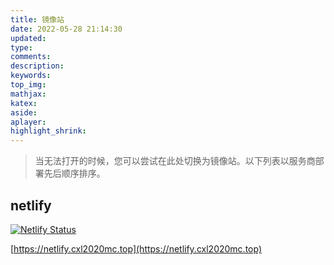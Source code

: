 ```yaml
---
title: 镜像站
date: 2022-05-28 21:14:30
updated:
type:
comments:
description:
keywords:
top_img:
mathjax:
katex:
aside:
aplayer:
highlight_shrink:
---
```


>  当无法打开的时候，您可以尝试在此处切换为镜像站。以下列表以服务商部署先后顺序排序。

## netlify

[![Netlify Status](https://api.netlify.com/api/v1/badges/956dc84b-c2ee-48cc-861d-17830a45d584/deploy-status)](https://app.netlify.com/sites/cxl2020mc/deploys)

[https://netlify.cxl2020mc.top](https://netlify.cxl2020mc.top)

